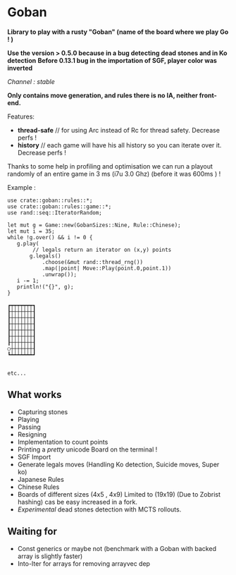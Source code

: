 # Goban


**Library to play with a rusty "Goban" (name of the board where we play Go ! )** 

**Use the version > 0.5.0 because in a bug detecting dead stones and in Ko detection**
**Before 0.13.1 bug in the importation of SGF, player color was inverted**

*Channel : stable*

**Only contains move generation, and rules there is no IA, neither
front-end.**

Features: 
- **thread-safe** // for using Arc instead of Rc for thread safety. Decrease perfs ! 
- **history**     // each game will have his all history so you can iterate over it. Decrease perfs !

Thanks to some help in profiling and optimisation we can run a playout randomly of an entire game in 3 ms (i7u 3.0 Ghz) (before it was
 600ms ) ! 


Example :

```{rust}
use crate::goban::rules::*;
use crate::goban::rules::game::*;
use rand::seq::IteratorRandom;

let mut g = Game::new(GobanSizes::Nine, Rule::Chinese);
let mut i = 35;
while !g.over() && i != 0 {
   g.play(
        // legals return an iterator on (x,y) points
       g.legals()
           .choose(&mut rand::thread_rng())
           .map(|point| Move::Play(point.0,point.1))
           .unwrap());
   i -= 1;
   println!("{}", g);
}
```

```{bash}
┏┯┯┯┯┯┯┯┓
┠┼┼┼┼┼┼┼┨
┠┼┼┼┼┼┼┼┨
┠┼┼┼┼┼┼┼┨
┠┼┼┼┼┼┼┼┨
┠┼┼┼┼┼┼┼┨
┠┼┼┼┼┼┼┼┨
○┼┼┼┼┼┼┼┨
┗┷┷┷┷┷┷┷┛


etc...
```


## What works
- Capturing stones
- Playing
- Passing
- Resigning
- Implementation to count points
- Printing a *pretty* unicode Board on the terminal !
- SGF Import
- Generate legals moves (Handling Ko detection, Suicide moves, Super ko)
- Japanese Rules
- Chinese Rules
- Boards of different sizes (4x5 , 4x9) Limited  to (19x19) (Due to Zobrist hashing) cas be easy increased in a fork. 
- *Experimental* dead stones detection with MCTS rollouts.

## Waiting for
- Const generics or maybe not (benchmark with a Goban with backed array is slightly faster)
- Into-Iter for arrays for removing arrayvec dep

